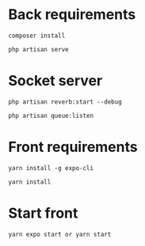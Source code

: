 # Back requirements

```
composer install
```

```
php artisan serve
```

# Socket server

```
php artisan reverb:start --debug
```

```
php artisan queue:listen
```

# Front requirements

```
yarn install -g expo-cli
```

```
yarn install
```

# Start front

```
yarn expo start or yarn start
```
